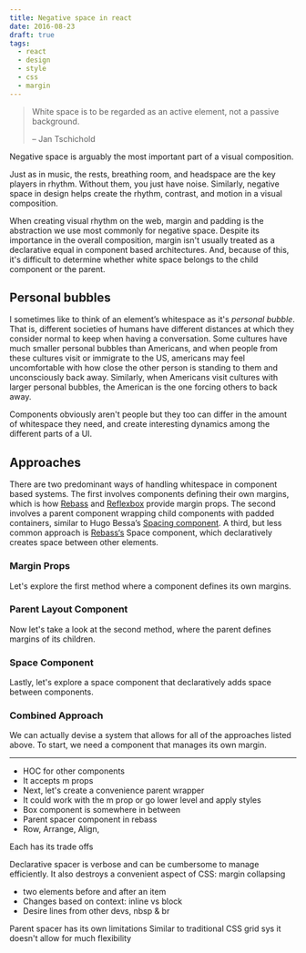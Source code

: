 ```yaml
---
title: Negative space in react
date: 2016-08-23
draft: true
tags:
  - react
  - design
  - style
  - css
  - margin
---
```


> White space is to be regarded as an active element, not a passive background.
>
> – Jan Tschichold

Negative space is arguably the most important part of a visual composition.

Just as in music, the rests, breathing room, and headspace are the key players in rhythm.
Without them, you just have noise.
Similarly, negative space in design helps create the rhythm, contrast, and motion in a visual composition.

When creating visual rhythm on the web, margin and padding is the abstraction we use most commonly for negative space.
Despite its importance in the overall composition, margin isn't usually treated as a declarative equal in component based architectures.
And, because of this, it's difficult to determine whether white space belongs to the child component or the parent.

## Personal bubbles

I sometimes like to think of an element’s whitespace as it's *personal bubble*.
That is, different societies of humans have different distances at which they consider normal to keep when having a conversation.
Some cultures have much smaller personal bubbles than Americans,
and when people from these cultures visit or immigrate to the US,
americans may feel uncomfortable with how close the other person is standing to them and unconsciously back away.
Similarly, when Americans visit cultures with larger personal bubbles, the American is the one forcing others to back away.

Components obviously aren't people but they too can differ in the amount of whitespace they need,
and create interesting dynamics among the different parts of a UI.

## Approaches

There are two predominant ways of handling whitespace in component based systems.
The first involves components defining their own margins, which is how
[Rebass](http://jxnblk.com/rebass) and [Reflexbox](http://jxnblk.com/reflexbox) provide margin props.
The second involves a parent component wrapping child components with padded containers, similar to
Hugo Bessa’s [Spacing component](http://hugobessa.com.br/2016/07/20/composable-components/#layout-components).
A third, but less common approach is [Rebass‘s](http://jxnblk.com/rebass) Space component,
which declaratively creates space between other elements.

### Margin Props
Let's explore the first method where a component defines its own margins.

### Parent Layout Component

Now let's take a look at the second method, where the parent defines margins of its children.

### Space Component
Lastly, let's explore a space component that declaratively adds space between components.

### Combined Approach

We can actually devise a system that allows for all of the approaches listed above.
To start, we need a component that manages its own margin.

---

- HOC for other components
- It accepts m props
- Next, let's create a convenience parent wrapper
- It could work with the m prop or go lower level and apply styles
- Box component is somewhere in between
- Parent spacer component in rebass
- Row, Arrange, Align,

Each has its trade offs

Declarative spacer is verbose and can be cumbersome to manage efficiently. It also destroys a convenient aspect of CSS: margin collapsing
- two elements before and after an item
- Changes based on context: inline vs block
- Desire lines from other devs, nbsp & br

Parent spacer has its own limitations
Similar to traditional CSS grid sys it doesn't allow for much flexibility
